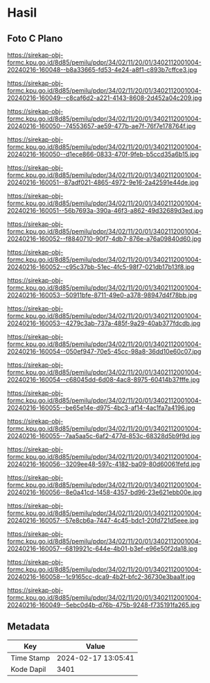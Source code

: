 # Hasil

## Foto C Plano

https://sirekap-obj-formc.kpu.go.id/8d85/pemilu/pdpr/34/02/11/20/01/3402112001004-20240216-160048--b8a33665-fd53-4e24-a8f1-c893b7cffce3.jpg

https://sirekap-obj-formc.kpu.go.id/8d85/pemilu/pdpr/34/02/11/20/01/3402112001004-20240216-160049--c8caf6d2-a221-4143-8608-2d452a04c209.jpg

https://sirekap-obj-formc.kpu.go.id/8d85/pemilu/pdpr/34/02/11/20/01/3402112001004-20240216-160050--74553657-ae59-477b-ae7f-76f7e178764f.jpg

https://sirekap-obj-formc.kpu.go.id/8d85/pemilu/pdpr/34/02/11/20/01/3402112001004-20240216-160050--d1ece866-0833-470f-9feb-b5ccd35a6b15.jpg

https://sirekap-obj-formc.kpu.go.id/8d85/pemilu/pdpr/34/02/11/20/01/3402112001004-20240216-160051--87adf021-4865-4972-9e16-2a42591e44de.jpg

https://sirekap-obj-formc.kpu.go.id/8d85/pemilu/pdpr/34/02/11/20/01/3402112001004-20240216-160051--56b7693a-390a-46f3-a862-49d32689d3ed.jpg

https://sirekap-obj-formc.kpu.go.id/8d85/pemilu/pdpr/34/02/11/20/01/3402112001004-20240216-160052--f8840710-90f7-4db7-876e-a76a09840d60.jpg

https://sirekap-obj-formc.kpu.go.id/8d85/pemilu/pdpr/34/02/11/20/01/3402112001004-20240216-160052--c95c37bb-51ec-4fc5-98f7-021db17b13f8.jpg

https://sirekap-obj-formc.kpu.go.id/8d85/pemilu/pdpr/34/02/11/20/01/3402112001004-20240216-160053--50911bfe-8711-49e0-a378-98947d4f78bb.jpg

https://sirekap-obj-formc.kpu.go.id/8d85/pemilu/pdpr/34/02/11/20/01/3402112001004-20240216-160053--4279c3ab-737a-485f-9a29-40ab377fdcdb.jpg

https://sirekap-obj-formc.kpu.go.id/8d85/pemilu/pdpr/34/02/11/20/01/3402112001004-20240216-160054--050ef947-70e5-45cc-98a8-36dd10e60c07.jpg

https://sirekap-obj-formc.kpu.go.id/8d85/pemilu/pdpr/34/02/11/20/01/3402112001004-20240216-160054--c68045dd-6d08-4ac8-8975-60414b37fffe.jpg

https://sirekap-obj-formc.kpu.go.id/8d85/pemilu/pdpr/34/02/11/20/01/3402112001004-20240216-160055--be65e14e-d975-4bc3-af14-4ac1fa7a4196.jpg

https://sirekap-obj-formc.kpu.go.id/8d85/pemilu/pdpr/34/02/11/20/01/3402112001004-20240216-160055--7aa5aa5c-6af2-477d-853c-68328d5b9f9d.jpg

https://sirekap-obj-formc.kpu.go.id/8d85/pemilu/pdpr/34/02/11/20/01/3402112001004-20240216-160056--3209ee48-597c-4182-ba09-80d60061fefd.jpg

https://sirekap-obj-formc.kpu.go.id/8d85/pemilu/pdpr/34/02/11/20/01/3402112001004-20240216-160056--8e0a41cd-1458-4357-bd96-23e621ebb00e.jpg

https://sirekap-obj-formc.kpu.go.id/8d85/pemilu/pdpr/34/02/11/20/01/3402112001004-20240216-160057--57e8cb6a-7447-4c45-bdc1-20fd721d5eee.jpg

https://sirekap-obj-formc.kpu.go.id/8d85/pemilu/pdpr/34/02/11/20/01/3402112001004-20240216-160057--6819921c-644e-4b01-b3ef-e96e50f2da18.jpg

https://sirekap-obj-formc.kpu.go.id/8d85/pemilu/pdpr/34/02/11/20/01/3402112001004-20240216-160058--1c9165cc-dca9-4b2f-bfc2-36730e3baa1f.jpg

https://sirekap-obj-formc.kpu.go.id/8d85/pemilu/pdpr/34/02/11/20/01/3402112001004-20240216-160049--5ebc0d4b-d76b-475b-9248-f735191fa265.jpg


## Metadata

| Key        | Value               |
| ---------- | ------------------- |
| Time Stamp | 2024-02-17 13:05:41 |
| Kode Dapil | 3401                |



